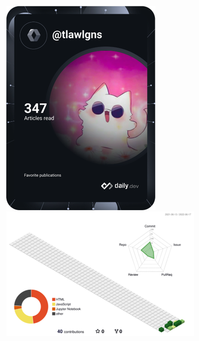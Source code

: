 <a href="https://app.daily.dev/tlawlgns"><img src="https://github.com/wlgnstla/wlgnstla/blob/main/devcard.svg" width="400" alt="Jin's Dev Card"/></a>
![](./profile-3d-contrib/profile-green-animate.svg)
